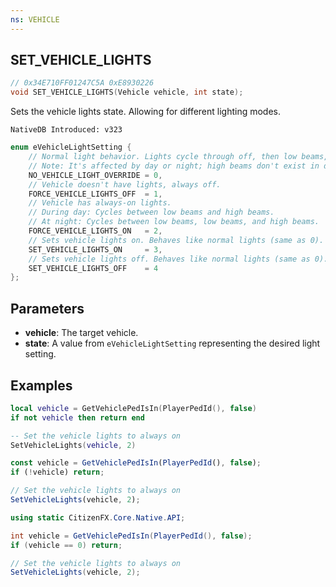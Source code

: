 ```yaml
---
ns: VEHICLE
---
```

## SET_VEHICLE_LIGHTS

```c
// 0x34E710FF01247C5A 0xE8930226
void SET_VEHICLE_LIGHTS(Vehicle vehicle, int state);
```

Sets the vehicle lights state. Allowing for different lighting modes.

```
NativeDB Introduced: v323
```

```c
enum eVehicleLightSetting {
    // Normal light behavior. Lights cycle through off, then low beams, then high beams.
    // Note: It's affected by day or night; high beams don't exist in daytime.
    NO_VEHICLE_LIGHT_OVERRIDE = 0,
    // Vehicle doesn't have lights, always off.
    FORCE_VEHICLE_LIGHTS_OFF  = 1, 
    // Vehicle has always-on lights.
    // During day: Cycles between low beams and high beams. 
    // At night: Cycles between low beams, low beams, and high beams.
    FORCE_VEHICLE_LIGHTS_ON   = 2,
    // Sets vehicle lights on. Behaves like normal lights (same as 0).
    SET_VEHICLE_LIGHTS_ON     = 3,
    // Sets vehicle lights off. Behaves like normal lights (same as 0).
    SET_VEHICLE_LIGHTS_OFF    = 4 
};
```


## Parameters
* **vehicle**: The target vehicle.
* **state**: A value from `eVehicleLightSetting` representing the desired light setting.


## Examples
```lua
local vehicle = GetVehiclePedIsIn(PlayerPedId(), false)
if not vehicle then return end

-- Set the vehicle lights to always on
SetVehicleLights(vehicle, 2)
```

```js
const vehicle = GetVehiclePedIsIn(PlayerPedId(), false);
if (!vehicle) return;

// Set the vehicle lights to always on
SetVehicleLights(vehicle, 2);
```

```cs
using static CitizenFX.Core.Native.API;

int vehicle = GetVehiclePedIsIn(PlayerPedId(), false);
if (vehicle == 0) return;

// Set the vehicle lights to always on
SetVehicleLights(vehicle, 2);
```
